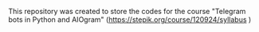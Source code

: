 This repository was created to store the codes for the course "Telegram bots in Python and AIOgram" (https://stepik.org/course/120924/syllabus )
